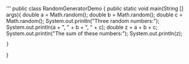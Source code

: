 '''
public class RandomGeneratorDemo {
    public static void main(String [] args){
        double a = Math.random();
        double b = Math.random();
        double c = Math.random();
        System.out.println("Three random numbers:");
        System.out.println(a + ", " + b + ", " + c);
        double z = a + b + c;
        System.out.println("The sum of these numbers:");
        System.out.println(z);
        
    }
}
